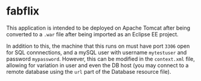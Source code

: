 # fabflix

This application is intended to be deployed on Apache Tomcat after being converted to a `.war` file after being imported as an Eclipse EE project.

In addition to this, the machine that this runs on must have port `3306` open for SQL connnections, and a mySQL user with username `mytestuser` and password `mypassword`. However, this can be modified in the `context.xml` file, allowing for variation in user and even the DB host (you may connect to a remote database using the `url` part of the Database resource file).
